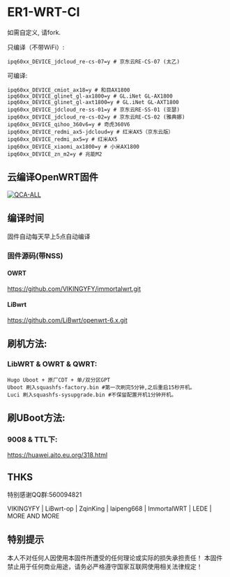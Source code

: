 # ER1-WRT-CI

如需自定义, 请fork.

只编译（不带WiFi）: 

    ipq60xx_DEVICE_jdcloud_re-cs-07=y # 京东云RE-CS-07 (太乙)

可编译: 

    ipq60xx_DEVICE_cmiot_ax18=y # 和目AX1800
    ipq60xx_DEVICE_glinet_gl-ax1800=y # GL.iNet GL-AX1800
    ipq60xx_DEVICE_glinet_gl-axt1800=y # GL.iNet GL-AXT1800
    ipq60xx_DEVICE_jdcloud_re-ss-01=y # 京东云RE-SS-01 (亚瑟)
    ipq60xx_DEVICE_jdcloud_re-cs-02=y # 京东云RE-CS-02 (雅典娜)
    ipq60xx_DEVICE_qihoo_360v6=y # 奇虎360V6
    ipq60xx_DEVICE_redmi_ax5-jdcloud=y # 红米AX5（京东云版）
    ipq60xx_DEVICE_redmi_ax5=y # 红米AX5
    ipq60xx_DEVICE_xiaomi_ax1800=y # 小米AX1800
    ipq60xx_DEVICE_zn_m2=y # 兆能M2


## 云编译OpenWRT固件
[![QCA-ALL](https://github.com/ftkey/ER1-WRT-CI/actions/workflows/QCA-ALL.yml/badge.svg)](https://github.com/ftkey/ER1-WRT-CI/actions/workflows/QCA-ALL.yml)


## 编译时间
固件自动每天早上5点自动编译


### 固件源码(带NSS) 
#### OWRT
<https://github.com/VIKINGYFY/immortalwrt.git>

#### LiBwrt
<https://github.com/LiBwrt/openwrt-6.x.git>
    
## 刷机方法:
### LibWRT & OWRT & QWRT:
    Hugo Uboot + 原厂CDT + 单/双分区GPT
    Uboot 刷入squashfs-factory.bin #第一次刷完5分钟,之后重启15秒开机。
    Luci 刷入squashfs-sysupgrade.bin #不保留配置开机1分钟开机。


## 刷UBoot方法:
### 9008 & TTL下:
<https://huawei.aito.eu.org/318.html>

## THKS
特别感谢QQ群:560094821

VIKINGYFY | LiBwrt-op | ZqinKing | laipeng668 | ImmortalWRT | LEDE | MORE AND MORE

## 特别提示
本人不对任何人因使用本固件所遭受的任何理论或实际的损失承担责任！
本固件禁止用于任何商业用途，请务必严格遵守国家互联网使用相关法律规定！

